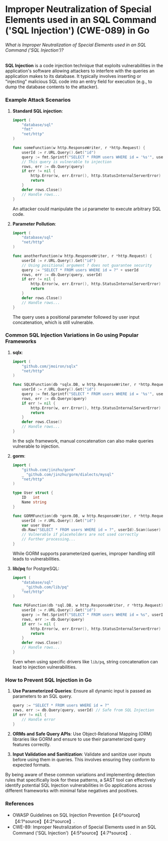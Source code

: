 # Improper Neutralization of Special Elements used in an SQL Command ('SQL Injection') (CWE-089) in Go

###### What is Improper Neutralization of Special Elements used in an SQL Command ('SQL Injection')?

**SQL Injection** is a code injection technique that exploits vulnerabilities in the application's software allowing attackers to interfere with the queries an application makes to its database. It typically involves inserting or "injecting" malicious SQL code into an entry field for execution (e.g., to dump the database contents to the attacker).

### Example Attack Scenarios

1. **Standard SQL injection**:
   ```go
   import (
       "database/sql"
       "fmt"
       "net/http"
   )

   func someFunction(w http.ResponseWriter, r *http.Request) {
       userId := r.URL.Query().Get("id")
       query := fmt.Sprintf("SELECT * FROM users WHERE id = '%s'", userId)
       // This query is vulnerable to injection
       rows, err := db.Query(query)
       if err != nil {
           http.Error(w, err.Error(), http.StatusInternalServerError)
           return
       }
       defer rows.Close()
       // Handle rows...
   }
   ```
   An attacker could manipulate the `id` parameter to execute arbitrary SQL code.

2. **Parameter Pollution**:
    ```go
    import (
        "database/sql"
        "net/http"
    )

    func anotherFunction(w http.ResponseWriter, r *http.Request) {
        userId := r.URL.Query().Get("id")
        // Using positional argument ? does not guarantee security
        query := "SELECT * FROM users WHERE id = ?" + userId
        rows, err := db.Query(query, userId)
        if err != nil {
            http.Error(w, err.Error(), http.StatusInternalServerError)
            return
        }
        defer rows.Close()
        // Handle rows...
    }
    ```
    The query uses a positional parameter followed by user input concatenation, which is still vulnerable.

### Common SQL Injection Variations in Go using Popular Frameworks

1. **sqlx**:
   ```go
   import (
       "github.com/jmoiron/sqlx"
       "net/http"
   )

   func SQLXFunction(db *sqlx.DB, w http.ResponseWriter, r *http.Request) {
       userId := r.URL.Query().Get("id")
       query := fmt.Sprintf("SELECT * FROM users WHERE id = '%s'", userId)
       rows, err := db.Queryx(query)
       if err != nil {
           http.Error(w, err.Error(), http.StatusInternalServerError)
           return
       }
       defer rows.Close()
       // Handle rows...
   }
   ```
   In the sqlx framework, manual concatenation can also make queries vulnerable to injection.

2. **gorm**:
   ```go
   import (
       "github.com/jinzhu/gorm"
       _ "github.com/jinzhu/gorm/dialects/mysql"
       "net/http"
   )

   type User struct {
       ID   int
       Name string
   }

   func GORMFunction(db *gorm.DB, w http.ResponseWriter, r *http.Request) {
       userId := r.URL.Query().Get("id")
       var user User
       db.Raw("SELECT * FROM users WHERE id = ?", userId).Scan(&user)
       // Vulnerable if placeholders are not used correctly
       // Further processing...
   }
   ```
   While GORM supports parameterized queries, improper handling still leads to vulnerabilities.

3. **lib/pq** for PostgreSQL:
   ```go
   import (
       "database/sql"
       _ "github.com/lib/pq"
       "net/http"
   )

   func PGFunction(db *sql.DB, w http.ResponseWriter, r *http.Request) {
       userId := r.URL.Query().Get("id")
       query := fmt.Sprintf("SELECT * FROM users WHERE id = %s", userId)
       rows, err := db.Query(query)
       if err != nil {
           http.Error(w, err.Error(), http.StatusInternalServerError)
           return
       }
       defer rows.Close()
       // Handle rows...
   }
   ```
   Even when using specific drivers like `lib/pq`, string concatenation can lead to injection vulnerabilities.

### How to Prevent SQL Injection in Go

1. **Use Parameterized Queries**: Ensure all dynamic input is passed as parameters to an SQL query.
   
   ```go
   query := "SELECT * FROM users WHERE id = ?"
   rows, err := db.Query(query, userId) // Safe from SQL Injection
   if err != nil {
       // Handle error
   }
   ```

2. **ORMs and Safe Query APIs**: Use Object-Relational Mapping (ORM) libraries like GORM and ensure to use their parameterized query features correctly.

3. **Input Validation and Sanitization**: Validate and sanitize user inputs before using them in queries. This involves ensuring they conform to expected formats.

By being aware of these common variations and implementing detection rules that specifically look for these patterns, a SAST tool can effectively identify potential SQL Injection vulnerabilities in Go applications across different frameworks with minimal false negatives and positives.

### References

- OWASP Guidelines on SQL Injection Prevention【4:0†source】【4:1†source】【4:2†source】.
- CWE-89: Improper Neutralization of Special Elements used in an SQL Command ('SQL Injection')【4:5†source】【4:7†source】.